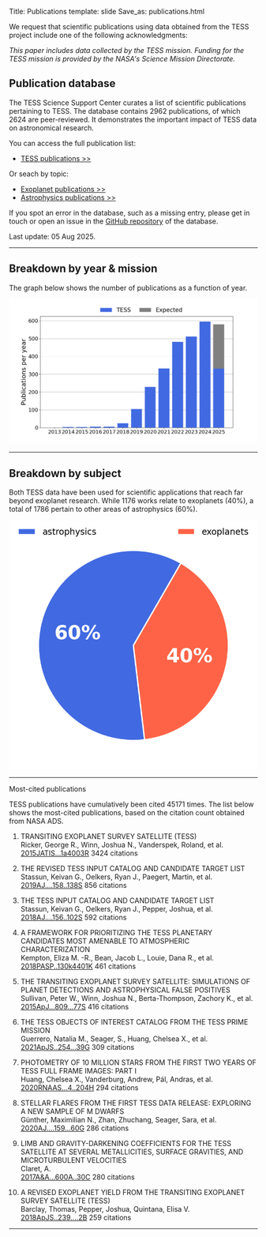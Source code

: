 Title: Publications
template: slide
Save_as: publications.html

We request that scientific publications using data obtained from the TESS project include one of the following acknowledgments:

*This paper includes data collected by the TESS mission. Funding for
the TESS mission is provided by the NASA's Science Mission Directorate.*

<h2>Publication database</h2>

The TESS Science Support Center curates a list of scientific publications
pertaining to TESS.
The database contains 2962 publications,
of which 2624 are peer-reviewed.
It demonstrates the important impact of TESS data
on astronomical research.

You can access the full publication list:

 * [TESS publications >>](tpub.html)

Or seach by topic:

 * [Exoplanet publications >>](tpub-exoplanets.html)
 * [Astrophysics publications >>](tpub-astrophysics.html)

If you spot an error in the database, such as a missing entry,
please get in touch or open an issue in the <a href="https://github.com/tessgi/tpub">GitHub repository</a> of the database.

Last update: 05 Aug 2025.

<hr/>

<h2>Breakdown by year & mission</h2>

The graph below shows the number of publications as a function
of year.

![Publication rate by year](images/statistics/publications_barchart.png)

<hr/>

<h2>Breakdown by subject</h2>

Both TESS data have been used for scientific applications
that reach far beyond exoplanet research.
While 1176 works relate to exoplanets
(40%),
a total of 1786
pertain to other areas of astrophysics
(60%).


![Publications by subject](images/statistics/publications_piechart.png)

<hr/>

</h2>Most-cited publications</h2>

TESS publications have cumulatively been cited
45171 times.
The list below shows the most-cited publications,
based on the citation count obtained from NASA ADS.


1. TRANSITING EXOPLANET SURVEY SATELLITE (TESS)  
Ricker, George R., Winn, Joshua N., Vanderspek, Roland, et al.    
[2015JATIS...1a4003R](http://adsabs.harvard.edu/abs/2015JATIS...1a4003R)
<span class="badge">3424 citations</span>

2. THE REVISED TESS INPUT CATALOG AND CANDIDATE TARGET LIST  
Stassun, Keivan G., Oelkers, Ryan J., Paegert, Martin, et al.    
[2019AJ....158..138S](http://adsabs.harvard.edu/abs/2019AJ....158..138S)
<span class="badge">856 citations</span>

3. THE TESS INPUT CATALOG AND CANDIDATE TARGET LIST  
Stassun, Keivan G., Oelkers, Ryan J., Pepper, Joshua, et al.    
[2018AJ....156..102S](http://adsabs.harvard.edu/abs/2018AJ....156..102S)
<span class="badge">592 citations</span>

4. A FRAMEWORK FOR PRIORITIZING THE TESS PLANETARY CANDIDATES MOST AMENABLE TO ATMOSPHERIC CHARACTERIZATION  
Kempton, Eliza M. -R., Bean, Jacob L., Louie, Dana R., et al.    
[2018PASP..130k4401K](http://adsabs.harvard.edu/abs/2018PASP..130k4401K)
<span class="badge">461 citations</span>

5. THE TRANSITING EXOPLANET SURVEY SATELLITE: SIMULATIONS OF PLANET DETECTIONS AND ASTROPHYSICAL FALSE POSITIVES  
Sullivan, Peter W., Winn, Joshua N., Berta-Thompson, Zachory K., et al.    
[2015ApJ...809...77S](http://adsabs.harvard.edu/abs/2015ApJ...809...77S)
<span class="badge">416 citations</span>

6. THE TESS OBJECTS OF INTEREST CATALOG FROM THE TESS PRIME MISSION  
Guerrero, Natalia M., Seager, S., Huang, Chelsea X., et al.    
[2021ApJS..254...39G](http://adsabs.harvard.edu/abs/2021ApJS..254...39G)
<span class="badge">309 citations</span>

7. PHOTOMETRY OF 10 MILLION STARS FROM THE FIRST TWO YEARS OF TESS FULL FRAME IMAGES: PART I  
Huang, Chelsea X., Vanderburg, Andrew, Pál, Andras, et al.    
[2020RNAAS...4..204H](http://adsabs.harvard.edu/abs/2020RNAAS...4..204H)
<span class="badge">294 citations</span>

8. STELLAR FLARES FROM THE FIRST TESS DATA RELEASE: EXPLORING A NEW SAMPLE OF M DWARFS  
Günther, Maximilian N., Zhan, Zhuchang, Seager, Sara, et al.    
[2020AJ....159...60G](http://adsabs.harvard.edu/abs/2020AJ....159...60G)
<span class="badge">286 citations</span>

9. LIMB AND GRAVITY-DARKENING COEFFICIENTS FOR THE TESS SATELLITE AT SEVERAL METALLICITIES, SURFACE GRAVITIES, AND MICROTURBULENT VELOCITIES  
Claret, A.    
[2017A&A...600A..30C](http://adsabs.harvard.edu/abs/2017A&A...600A..30C)
<span class="badge">280 citations</span>

10. A REVISED EXOPLANET YIELD FROM THE TRANSITING EXOPLANET SURVEY SATELLITE (TESS)  
Barclay, Thomas, Pepper, Joshua, Quintana, Elisa V.    
[2018ApJS..239....2B](http://adsabs.harvard.edu/abs/2018ApJS..239....2B)
<span class="badge">259 citations</span>
<hr/>

<!-- 
<h2>Most-read publications</h2>

The read count shown below is obtained from the ADS API
and indicates the number of times the article has been downloaded
within the last 90 days.

<hr/>

-->

<!-- ## Most-active authors

The entries in the publication database have been authored and co-authored
by a total of 9123 unique author names.
Here we list the most-active authors, defined as those with six or more first-author publications in our database.


 * Southworth, J (25 publications)

 * Sun, Q (12 publications)

 * Bouma, L (12 publications)

 * Maciejewski, G (11 publications)

 * Poro, A (11 publications)

 * Lee, J (11 publications)

 * Kunimoto, M (10 publications)

 * Gan, T (10 publications)

 * Zasche, P (10 publications)

 * Balona, L (10 publications)

 * Kostov, V (10 publications)

 * Koen, C (9 publications)

 * Howard, W (9 publications)

 * Naze, Y (8 publications)

 * Doyle, L (8 publications)

 * Ilin, E (8 publications)

 * Kahraman Alicavus, F (8 publications)

 * Lillo-Box, J (7 publications)

 * Gaidos, E (7 publications)

 * Jayasinghe, T (7 publications)

 * Kalman, S (7 publications)

 * Borkovits, T (7 publications)

 * Feinstein, A (7 publications)

 * Bowman, D (7 publications)

 * Cloutier, R (7 publications)

 * Schaefer, B (7 publications)

 * Kanodia, S (7 publications)

 * Jayaraman, R (7 publications)

 * Savanov, I (7 publications)

 * Kovalev, M (6 publications)

 * Shi, X (6 publications)

 * Uzundag, M (6 publications)

 * Bognar, Z (6 publications)

 * Ding, X (6 publications)

 * Bruch, A (6 publications)

 * Littlefield, C (6 publications)

 * Damasso, M (6 publications)

 * Ulas, B (6 publications)

 * Yang, Y (6 publications)

 * Yildirim, M (6 publications)

 * Nardiello, D (6 publications)

 * Maxted, P (6 publications)

 * Gill, S (6 publications)

 * Powell, B (6 publications)

 * Zhou, A (6 publications)

 * Frasca, A (6 publications)

 * Cakirli, O (6 publications)

 * Ramsay, G (6 publications)

 * Bryant, E (6 publications)

 * Mugrauer, M (6 publications)

 * Murphy, S (6 publications)

 * Knudstrup, E (6 publications)

 * Stassun, K (6 publications)

 * Wong, I (6 publications)

 * Garai, Z (6 publications)

 * Zhang, B (6 publications)

 * Vach, S (6 publications)

 * Kato, T (6 publications)
-->